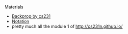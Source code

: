 Materials
- [Backprop by cs231](http://cs231n.github.io/optimization-2/)
- [Notation](http://cs231n.github.io/neural-networks-1/#nn)
- pretty much all the module 1 of http://cs231n.github.io/
